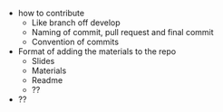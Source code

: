 - how to contribute
  - Like branch off develop
  - Naming of commit, pull request and final commit
  - Convention of commits
- Format of adding the materials to the repo
  - Slides
  - Materials
  - Readme
  - ??
- ??